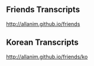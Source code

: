 ## Friends Transcripts
http://allanim.github.io/friends

## Korean Transcripts
http://allanim.github.io/friends/ko